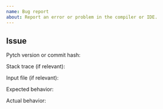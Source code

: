 ```yaml
---
name: Bug report
about: Report an error or problem in the compiler or IDE.
---
```


## Issue

<!-- Fill out the following: -->

Pytch version or commit hash:

Stack trace (if relevant):

Input file (if relevant):

Expected behavior:

Actual behavior:
